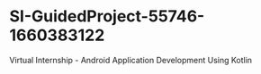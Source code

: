 # SI-GuidedProject-55746-1660383122
Virtual Internship - Android Application Development Using Kotlin
